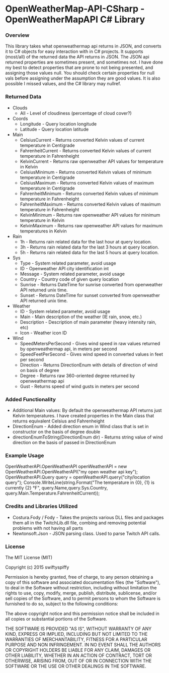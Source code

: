 # OpenWeatherMap-API-CSharp - OpenWeatherMapAPI C# Library
### Overview
This library takes what openweathermap api returns in JSON, and converts it to C# objects for easy interaction with in C# projects.  It supports (most/all) of the returned data the API returns in JSON. The JSON api returned properties are sometimes present, and sometimes not.  I have done my best to detect properties that are prone to not being presented, and assigning those values null.  You should check certain properties for null vals before assigning under the assumption they are good values.  It is also possible I missed values, and the C# library may nullref.

### Returned Data
- Clouds
  * All - Level of cloudiness (percentage of cloud cover?)
- Coords
  * Longitude - Query location longitude
  * Latitude - Query location latitude
- Main
  * CelsiusCurrent - Returns converted Kelvin values of current temperature in Centigrade
  * FahrenheitCurrent - Returns converted Kelvin values of current temperature in Fahrenheight
  * KelvinCurrent - Returns raw openweather API values for temperature in Kelvin
  * CelsiusMinimum - Returns converted Kelvin values of minimum temperature in Centigrade
  * CelsiusMaximum - Returns converted Kelvin values of maximum temperature in Centigrade
  * FahrenheitMinimum - Returns converted Kelvin values of minimum temperature in Fahrenheight
  * FahrenheitMaximum - Returns converted Kelvin values of maximum temperature in Fahrenheight
  * KelvinMinimum - Returns raw openweather API values for minimum temperature in Kelvin
  * KelvinMaximum - Returns raw openweather API values for maximum temperatures in Kelvin
- Rain
  * 1h - Returns rain related data for the last hour at query location.
  * 3h - Returns rain related data for the last 3 hours at query location.
  * 5h - Returns rain related data for the last 5 hours at query location.
- Sys
  * Type - System related parameter, avoid usage
  * ID - Openweather API city identification int
  * Message - System related parameter, avoid usage
  * Country - Country code of given query location
  * Sunrise - Returns DateTime for sunrise converted from openweather API returned unix time.
  * Sunset - Returns DateTime for sunset converted from openweather API returned unix time.
- Weather
  * ID - System related parameter, avoid usage
  * Main - Main description of the weather (IE rain, snow, etc.)
  * Description - Description of main parameter (heavy intensity rain, etc)
  * Icon - Weather icon ID
- Wind
  * SpeedMetersPerSecond -  Gives wind speed in raw values returned by openweathermap api, in meters per second
  * SpeedFeetPerSecond - Gives wind speed in converted values in feet per second
  * Direction - Returns DirectionEnum with details of direction of wind on basis of degree
  * Degree - Returns raw 360-oriented degree returned by openweathermap api
  * Gust - Returns speed of wind gusts in meters per second
### Added Functionality
- Additional Main values:  By default the openweathermap API returns just Kelvin temperatures.  I have created properties in the Main class that returns equivalent Celsius and Fahrenheight
- DirectionEnum - Added direction enum in Wind class that is set in constructor on the basis of degree double
- directionEnumToString(DirectionEnum dir) - Returns string value of wind direction on the basis of passed in DirectionEnum

### Example Usage
OpenWeatherAPI.OpenWeatherAPI openWeatherAPI = new OpenWeatherAPI.OpenWeatherAPI("my open weather api key");
OpenWeatherAPI.Query query = openWeatherAPI.query("city/location query");
Console.WriteLine(string.Format("The temperature in {0}, {1} is currently {2} °F", query.Name,query.Sys.Country, query.Main.Temperature.FahrenheitCurrent));

### Credits and Libraries Utilized
- Costura.Fody / Fody - Takes the projects various DLL files and packages them all in the TwitchLib.dll file, combing and removing potential problems with not having all parts
- Newtonsoft.Json - JSON parsing class.  Used to parse Twitch API calls.

### License
The MIT License (MIT)

Copyright (c) 2015 swiftyspiffy

Permission is hereby granted, free of charge, to any person obtaining a copy of this software and associated documentation files (the "Software"), to deal in the Software without restriction, including without limitation the rights to use, copy, modify, merge, publish, distribute, sublicense, and/or sell copies of the Software, and to permit persons to whom the Software is furnished to do so, subject to the following conditions:

The above copyright notice and this permission notice shall be included in all copies or substantial portions of the Software.

THE SOFTWARE IS PROVIDED "AS IS", WITHOUT WARRANTY OF ANY KIND, EXPRESS OR IMPLIED, INCLUDING BUT NOT LIMITED TO THE WARRANTIES OF MERCHANTABILITY, FITNESS FOR A PARTICULAR PURPOSE AND NON INFRINGEMENT. IN NO EVENT SHALL THE AUTHORS OR COPYRIGHT HOLDERS BE LIABLE FOR ANY CLAIM, DAMAGES OR OTHER LIABILITY, WHETHER IN AN ACTION OF CONTRACT, TORT OR OTHERWISE, ARISING FROM, OUT OF OR IN CONNECTION WITH THE SOFTWARE OR THE USE OR OTHER DEALINGS IN THE SOFTWARE.